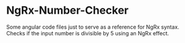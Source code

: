 # NgRx-Number-Checker
Some angular code files just to serve as a reference for NgRx syntax. Checks if the input number is divisible by 5 using an NgRx effect.
